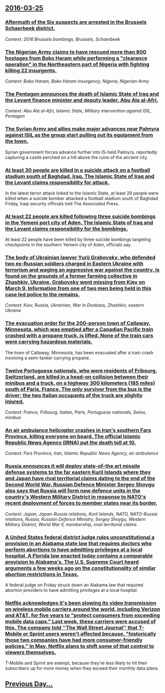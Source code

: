## [2016-03-25](/news/2016/03/25/index.md)

### [Aftermath of the Six suspects are arrested in the Brussels Schaerbeek district. ](/news/2016/03/25/aftermath-of-the-six-suspects-are-arrested-in-the-brussels-schaerbeek-district.md)
_Context: 2016 Brussels bombings, Brussels, Schaerbeek_

### [The Nigerian Army claims to have rescued more than 800 hostages from Boko Haram while performing a "clearance operation" in the Northeastern part of Nigeria with fighting killing 22 insurgents. ](/news/2016/03/25/the-nigerian-army-claims-to-have-rescued-more-than-800-hostages-from-boko-haram-while-performing-a-clearance-operation-in-the-northeastern.md)
_Context: Boko Haram, Boko Haram insurgency, Nigeria, Nigerian Army_

### [The Pentagon announces the death of Islamic State of Iraq and the Levant finance minister and deputy leader, Abu Ala al-Afri. ](/news/2016/03/25/the-pentagon-announces-the-death-of-islamic-state-of-iraq-and-the-levant-finance-minister-and-deputy-leader-abu-ala-al-afri.md)
_Context: Abu Ala al-Afri, Islamic State, Military intervention against ISIL, Pentagon_

### [The Syrian Army and allies make major advances near Palmyra against ISIL as the group start pulling out its equipment from the town. ](/news/2016/03/25/the-syrian-army-and-allies-make-major-advances-near-palmyra-against-isil-as-the-group-start-pulling-out-its-equipment-from-the-town.md)
Syrian government forces advance further into IS-held Palmyra, reportedly capturing a castle perched on a hill above the ruins of the ancient city.

### [At least 30 people are killed in a suicide attack on a football stadium south of Baghdad, Iraq. The Islamic State of Iraq and the Levant claims responsibility for attack. ](/news/2016/03/25/at-least-30-people-are-killed-in-a-suicide-attack-on-a-football-stadium-south-of-baghdad-iraq-the-islamic-state-of-iraq-and-the-levant-cla.md)
In the latest terror attack linked to the Islamic State, at least 29 people were killed when a suicide bomber attacked a football stadium south of Baghdad Friday, Iraqi security officials told The Associated Press.

### [At least 22 people are killed following three suicide bombings in the Yemeni port city of Aden. The Islamic State of Iraq and the Levant claims responsibility for the bombings. ](/news/2016/03/25/at-least-22-people-are-killed-following-three-suicide-bombings-in-the-yemeni-port-city-of-aden-the-islamic-state-of-iraq-and-the-levant-cla.md)
At least 22 people have been killed by three suicide bombings targeting checkpoints in the southern Yemeni city of Aden, officials say.

### [The body of Ukrainian lawyer Yurij  Grabovsky, who defended two ex-Russian soldiers charged in Eastern Ukraine with terrorism and waging an aggressive war against the country, is found  on the grounds of a former farming collective in Zhashkiv, Ukraine. Grabovsky went missing from Kiev on March 9. Information from one of two men being held in this case led police to  the remains.  ](/news/2016/03/25/the-body-of-ukrainian-lawyer-yurij-grabovsky-who-defended-two-ex-russian-soldiers-charged-in-eastern-ukraine-with-terrorism-and-waging-an.md)
_Context: Kiev, Russia, Ukrainian, War in Donbass, Zhashkiv, eastern Ukraine_

### [The evacuation order for the 200-person town of Callaway, Minnesota, which was emptied after a  Canadian Pacific train crashed with a propane truck, is lifted. None of the train cars were carrying hazardous materials. ](/news/2016/03/25/the-evacuation-order-for-the-200-person-town-of-callaway-minnesota-which-was-emptied-after-a-canadian-pacific-train-crashed-with-a-propan.md)
The town of Callaway, Minnesota, has been evacuated after a train crash involving a semi-tanker carrying propane. 

### [Twelve Portuguese nationals,  who were residents of Fribourg, Switzerland, are killed in a head-on collision  between their minibus and a truck, on a highway 300 kilometers (185 miles) south of Paris, France. The only survivor from the bus is the driver; the two Italian occupants of the truck are slightly injured. ](/news/2016/03/25/twelve-portuguese-nationals-who-were-residents-of-fribourg-switzerland-are-killed-in-a-head-on-collision-between-their-minibus-and-a-tr.md)
_Context: France, Fribourg, Italian, Paris, Portuguese nationals, Swiss, minibus_

### [An air ambulance helicopter crashes in Iran's southern Fars Province, killing everyone on board. The official Islamic Republic News Agency (IRNA) put the death toll at 10. ](/news/2016/03/25/an-air-ambulance-helicopter-crashes-in-iran-s-southern-fars-province-killing-everyone-on-board-the-official-islamic-republic-news-agency.md)
_Context: Fars Province, Iran, Islamic Republic News Agency, air ambulance_

### [Russia announces it will deploy state-of-the art missile defense systems to the far eastern Kuril Islands where they and Japan have rival territorial claims dating to the end of the Second World War. Russian Defence Minister Sergey Shoygu also says that Russia will form new defence units in the country's Western Military District in response to NATO's recent deployment of forces to member states near its border. ](/news/2016/03/25/russia-announces-it-will-deploy-state-of-the-art-missile-defense-systems-to-the-far-eastern-kuril-islands-where-they-and-japan-have-rival-te.md)
_Context: Japan, Japan-Russia relations, Kuril Islands, NATO, NATO-Russia relations, Russia, Russian Defence Ministry, Sergey Shoygu, Western Military District, World War II, membership, rival territorial claims_

### [A United States federal district judge rules unconstitutional a provision in an Alabama state law that requires  doctors who perform abortions to have admitting privileges at a local hospital.  A Florida law enacted today contains a comparable provision to Alabama's. The U.S. Supreme Court heard arguments  a few weeks ago  on the constitutionality of similar abortion restrictions in Texas. ](/news/2016/03/25/a-united-states-federal-district-judge-rules-unconstitutional-a-provision-in-an-alabama-state-law-that-requires-doctors-who-perform-abortio.md)
A federal judge on Friday struck down an Alabama law that required abortion providers to have admitting privileges at a local hospital.

### [Netflix acknowledges it's been slowing its video transmission on wireless mobile carriers around the world, including Verizon and AT&T, for five years to "protect consumers from exceeding mobile data caps." Last week, these carriers were accused of this. The company told ''The Wall Street Journal'' that T-Mobile or Sprint users weren't affected because, "historically those two companies have had more consumer-friendly policies." In May, Netflix plans to shift some of that control to viewers themselves. ](/news/2016/03/25/netflix-acknowledges-it-s-been-slowing-its-video-transmission-on-wireless-mobile-carriers-around-the-world-including-verizon-and-at-t-for.md)
T-Mobile and Sprint are exempt, because they&#39;re less likely to hit their subscribers up for more money when they exceed their monthly data plans.

## [Previous Day...](/news/2016/03/24/index.md)

